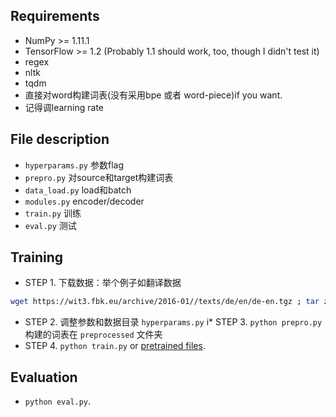 ## Requirements
  * NumPy >= 1.11.1
  * TensorFlow >= 1.2 (Probably 1.1 should work, too, though I didn't test it)
  * regex
  * nltk
  * tqdm
  * 直接对word构建词表(没有采用bpe 或者 word-piece)if you want.
  * 记得调learning rate


## File description
  * `hyperparams.py` 参数flag
  * `prepro.py` 对source和target构建词表
  * `data_load.py` load和batch
  * `modules.py` encoder/decoder
  * `train.py` 训练
  * `eval.py` 测试

## Training
* STEP 1. 下载数据：举个例子如翻译数据 
```sh
wget https://wit3.fbk.eu/archive/2016-01//texts/de/en/de-en.tgz ; tar zxvf de-en.tgz; mv de-en corpora
```
* STEP 2. 调整参数和数据目录 `hyperparams.py` i* STEP 3. `python prepro.py` 构建的词表在 `preprocessed` 文件夹
* STEP 4. `python train.py` or [pretrained files](https://www.dropbox.com/s/fo5wqgnbmvalwwq/logdir.zip?dl=0).

## Evaluation
  * `python eval.py`.

